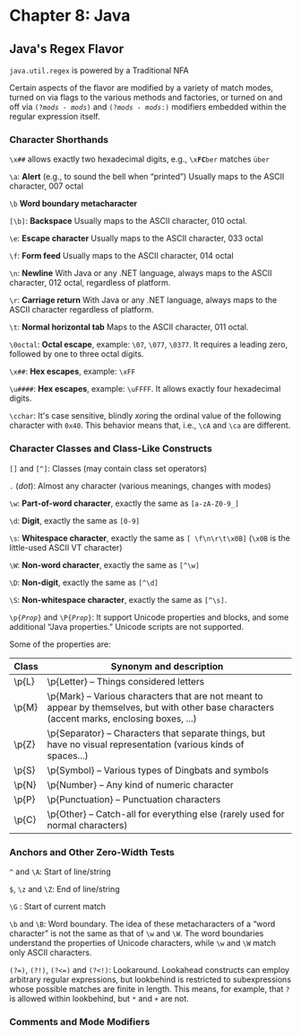 # Chapter 8: Java

## Java's Regex Flavor

`java.util.regex` is powered by a Traditional NFA

Certain aspects of the flavor are modified by a variety of match modes, turned on via flags to the various methods and factories, or turned on and off via `(?`*`mods - mods`*`)` and `(?`*`mods - mods`*`:)` modifiers embedded within the regular expression itself.

### Character Shorthands

`\x##` allows exactly two hexadecimal digits, e.g., `\x`**`FC`**`ber` matches `über`

`\a`: **Alert** (e.g., to sound the bell when “printed”) Usually maps to the ASCII <BEL> character, 007 octal

`\b` **Word boundary metacharacter**

`[\b]`: **Backspace** Usually maps to the ASCII <BS> character, 010 octal.

`\e`: **Escape character** Usually maps to the ASCII <ESC> character, 033 octal

`\f`: **Form feed** Usually maps to the ASCII <FF> character, 014 octal

`\n`: **Newline** With Java or any .NET language, always maps to the ASCII <LF> character, 012 octal, regardless of platform.

`\r`: **Carriage return** With Java or any .NET language, always maps to the ASCII <CR> character regardless of platform.

`\t`: **Normal horizontal tab** Maps to the ASCII <HT> character, 011 octal.

`\0octal`: **Octal escape**, example: `\07`, `\077`, `\0377`. It requires a leading zero, followed by one to three octal digits.

`\x##`: **Hex escapes**, example: `\xFF`

`\u####`: **Hex escapes**, example: `\uFFFF`. It allows exactly four hexadecimal digits.

`\cchar`: It's case sensitive, blindly *xor*ing the ordinal value of the following character with `0x40`. This behavior means that, i.e., `\cA` and `\ca` are different.

### Character Classes and Class-Like Constructs

`[]` and `[^]`: Classes (may contain class set operators)

`.` (*dot*): Almost any character (various meanings, changes with modes)

`\w`: **Part-of-word character**, exactly the same as `[a-zA-Z0-9_]`

`\d`: **Digit**, exactly the same as `[0-9]`

`\s`: **Whitespace character**, exactly the same as `[ \f\n\r\t\x0B]` (`\x0B` is the little-used ASCII VT character)

`\W`: **Non-word character**, exactly the same as `[^\w]`

`\D`: **Non-digit**, exactly the same as `[^\d]`

`\S`: **Non-whitespace character**, exactly the same as `[^\s]`.

`\p{`*`Prop`*`}` and `\P{`*`Prop`*`}`: It support Unicode properties and blocks, and some additional “Java properties.” Unicode scripts are not supported.

Some of the properties are:

| Class | Synonym and description                                                                                                                       |
|-------|-----------------------------------------------------------------------------------------------------------------------------------------------|
| \p{L} | \p{Letter} – Things considered letters                                                                                                        |
| \p{M} | \p{Mark} – Various characters that are not meant to appear by themselves, but with other base characters (accent marks, enclosing boxes, ...) |
| \p{Z} | \p{Separator} – Characters that separate things, but have no visual representation (various kinds of spaces...)                               |
| \p{S} | \p{Symbol} – Various types of Dingbats and symbols                                                                                            |
| \p{N} | \p{Number} – Any kind of numeric character                                                                                                    |
| \p{P} | \p{Punctuation} – Punctuation characters                                                                                                      |
| \p{C} | \p{Other} – Catch-all for everything else (rarely used for normal characters)                                                                 |

### Anchors and Other Zero-Width Tests

`^` and `\A`: Start of line/string

`$`, `\z` and `\Z`: End of line/string

`\G` : Start of current match

`\b` and `\B`: Word boundary. The idea of these metacharacters of a “word character” is not the same as that of `\w` and `\W`. The word boundaries understand the properties of Unicode characters, while `\w` and `\W` match only ASCII characters.

`(?=)`, `(?!)`, `(?<=)` and `(?<!)`: Lookaround. Lookahead constructs can employ arbitrary regular expressions, but lookbehind is restricted to subexpressions whose possible matches are finite in length. This means, for example, that `?` is allowed within lookbehind, but `*` and `+` are not.

### Comments and Mode Modifiers
